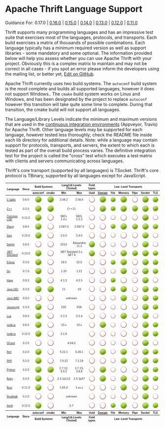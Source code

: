 # Apache Thrift Language Support #

Guidance For: 0.17.0 |
[0.16.0](https://github.com/apache/thrift/blob/v0.16.0/LANGUAGES.md) |
[0.15.0](https://github.com/apache/thrift/blob/v0.15.0/LANGUAGES.md) |
[0.14.0](https://github.com/apache/thrift/blob/v0.14.0/LANGUAGES.md) |
[0.13.0](https://github.com/apache/thrift/blob/v0.13.0/LANGUAGES.md) |
[0.12.0](https://github.com/apache/thrift/blob/v0.12.0/LANGUAGES.md) |
[0.11.0](https://github.com/apache/thrift/blob/0.11.0/LANGUAGES.md)

Thrift supports many programming languages and has an impressive test suite that
exercises most of the languages, protocols, and transports.  Each build exercises
a matrix of thousands of possible combinations.  Each language typically has a
minimum required version as well as support libraries - some mandatory and some
optional.  The information provided below will help you assess whether you can
use Apache Thrift with your project.  Obviously this is a complex matrix to
maintain and may not be correct in all cases - if you spot an error please inform
the developers using the mailing list, or better yet,
[Edit on GitHub](https://github.com/apache/thrift/edit/master/LANGUAGES.md).

Apache Thrift currently uses two build systems.  The `autoconf` build system is
the most complete and builds all supported languages, however it does not support
Windows..  The `cmake` build system works on Linux and Windows, and has been
designated by the project to replace `autoconf` however this transition will
take quite some time to complete.  During that transition, the cmake build will
not support all languages.

The Language/Library Levels indicate the minimum and maximum versions that are
used in the [continuous integration environments](build/docker/README.md)
(Appveyor, Travis) for Apache Thrift.  Other language levels may be supported
for each language, however tested less thoroughly; check the README file inside
each lib directory for additional details.  Note: while a language may contain
support for protocols, transports, and servers, the extent to which each is tested
as part of the overall build process varies.  The definitive integration test for
the project is called the "cross" test which executes a test matrix with clients
and servers communicating across languages.

Thrift's core transport (supported by all languages) is TSocket.
Thrift's core protocol is TBinary, supported by all languages except for JavaScript.

<table style="font-size: 60%; padding: 1px;">
<thead>
<tr>
<th rowspan=2>Language</th>
<th rowspan=2 align=center>Since</th>
<th colspan=2 align=center>Build Systems</th>
<th colspan=2 align=center>Lang/Lib Levels (Tested)</th>
<th colspan=1 align=center>Field types</th>
<th colspan=6 align=center>Low-Level Transports</th>
<th colspan=4 align=center>Transport Wrappers</th>
<th colspan=4 align=center>Protocols</th>
<th colspan=5 align=center>Servers</th>
<th rowspan=2>Open Issues</th>
</tr>
<tr>
<!-- Build Systems ---------><th>autoconf</th><th>cmake</th>
<!-- Lang/Lib Levels -------><th>Min</th><th>Max</th>
<!-- Field types -----------><th>Uuid</th>
<!-- Low-Level Transports --><th><a href="https://en.wikipedia.org/wiki/Unix_domain_socket">Domain</a></th><th>&nbsp;File&nbsp;</th><th>Memory</th><th>&nbsp;Pipe&nbsp;</th><th>Socket</th><th>&nbsp;TLS&nbsp;</th>
<!-- Transport Wrappers ----><th>Framed</th><th>Header</th><th>&nbsp;http&nbsp;</th><th>&nbsp;zlib&nbsp;</th>
<!-- Protocols -------------><th><a href="doc/specs/thrift-binary-protocol.md">Binary</a></th><th><a href="doc/specs/thrift-compact-protocol.md">Compact</a></th><th>&nbsp;JSON&nbsp;</th><th>Multiplex</th>
<!-- Servers ---------------><th>Forking</th><th>Nonblocking</th><th>Simple</th><th>Threaded</th><th>ThreadPool</th>
</tr>
</thead>
<tbody>
<tr align=center>
<td align=left><a href="https://github.com/apache/thrift/blob/master/lib/c_glib/README.md">C (glib)</a></td>
<!-- Since -----------------><td>0.6.0</td>
<!-- Build Systems ---------><td><img src="/doc/images/cgrn.png" alt="Yes"/></td><td><img src="/doc/images/cgrn.png" alt="Yes"/></td>
<!-- Language Levels -------><td>2.48.2</td><td>2.56.4</td>
<!-- Field types -----------><td><img src="/doc/images/cred.png" alt=""/></td>
<!-- Low-Level Transports --><td><img src="/doc/images/cgrn.png" alt="Yes"/></td><td><img src="/doc/images/cgrn.png" alt="Yes"/></td><td><img src="/doc/images/cgrn.png" alt="Yes"/></td><td><img src="/doc/images/cred.png" alt=""/></td><td><img src="/doc/images/cgrn.png" alt="Yes"/></td><td><img src="/doc/images/cgrn.png" alt="Yes"/></td>
<!-- Transport Wrappers ----><td><img src="/doc/images/cgrn.png" alt="Yes"/></td><td><img src="/doc/images/cred.png" alt=""/></td><td><img src="/doc/images/cred.png" alt=""/></td><td><img src="/doc/images/cred.png" alt=""/></td>
<!-- Protocols -------------><td><img src="/doc/images/cgrn.png" alt="Yes"/></td><td><img src="/doc/images/cgrn.png" alt="Yes"/></td><td><img src="/doc/images/cred.png" alt=""/></td><td><img src="/doc/images/cgrn.png" alt="Yes"/></td>
<!-- Servers ---------------><td><img src="/doc/images/cred.png" alt=""/></td><td><img src="/doc/images/cred.png" alt=""/></td><td><img src="/doc/images/cgrn.png" alt="Yes"/></td><td><img src="/doc/images/cred.png" alt=""/></td><td><img src="/doc/images/cred.png" alt=""/></td>
<td align=left><a href="https://issues.apache.org/jira/issues/?jql=project%20%3D%20THRIFT%20AND%20component%20in%20(%22C%20glib%20-%20Compiler%22%2C%20%22C%20glib%20-%20Library%22)%20and%20status%20not%20in%20(fixed%2C%20resolved%2C%20closed)">C (glib)</a></td>
</tr>
<tr align=center>
<td align=left><a href="https://github.com/apache/thrift/blob/master/lib/cpp/README.md">C++</a></td>
<!-- Since -----------------><td>0.2.0</td>
<!-- Build Systems ---------><td><img src="/doc/images/cgrn.png" alt="Yes"/></td><td><img src="/doc/images/cgrn.png" alt="Yes"/></td>
<!-- Language Levels -------><td colspan=2>C++11</td>
<!-- Field types -----------><td><img src="/doc/images/cred.png" alt=""/></td>
<!-- Low-Level Transports --><td><img src="/doc/images/cgrn.png" alt="Yes"/></td><td><img src="/doc/images/cgrn.png" alt="Yes"/></td><td><img src="/doc/images/cgrn.png" alt="Yes"/></td><td><img src="/doc/images/cgrn.png" alt="Yes"/></td><td><img src="/doc/images/cgrn.png" alt="Yes"/></td><td><img src="/doc/images/cgrn.png" alt="Yes"/></td>
<!-- Transport Wrappers ----><td><img src="/doc/images/cgrn.png" alt="Yes"/></td><td><img src="/doc/images/cgrn.png" alt="Yes"/></td><td><img src="/doc/images/cgrn.png" alt="Yes"/></td><td><img src="/doc/images/cgrn.png" alt="Yes"/></td>
<!-- Protocols -------------><td><img src="/doc/images/cgrn.png" alt="Yes"/></td><td><img src="/doc/images/cgrn.png" alt="Yes"/></td><td><img src="/doc/images/cgrn.png" alt="Yes"/></td><td><img src="/doc/images/cgrn.png" alt="Yes"/></td>
<!-- Servers ---------------><td><img src="/doc/images/cred.png" alt=""/></td><td><img src="/doc/images/cgrn.png" alt="Yes"/></td><td><img src="/doc/images/cgrn.png" alt="Yes"/></td><td><img src="/doc/images/cgrn.png" alt="Yes"/></td><td><img src="/doc/images/cgrn.png" alt="Yes"/></td>
<td align=left><a href="https://issues.apache.org/jira/issues/?jql=project%20%3D%20THRIFT%20AND%20component%20in%20(%22C%2B%2B%20-%20Compiler%22%2C%20%22C%2B%2B%20-%20Library%22)%20and%20status%20not%20in%20(fixed%2C%20resolved%2C%20closed)">C++</a></td>
</tr>
<tr align=center>
<td align=left><a href="https://github.com/apache/thrift/blob/master/lib/cl/README.md">Common LISP</a></td>
<!-- Since -----------------><td>0.12.0</td>
<!-- Build Systems ---------><td><img src="/doc/images/cgrn.png" alt="Yes"/></td><td><img src="/doc/images/cred.png" alt=""/></td>
<!-- Language Levels -------><td>SBCL 1.4.x</td><td>SBCL 1.5.3</td>
<!-- Field types -----------><td><img src="/doc/images/cred.png" alt=""/></td>
<!-- Low-Level Transports --><td><img src="/doc/images/cred.png" alt=""/></td><td><img src="/doc/images/cred.png" alt="Yes"/></td><td><img src="/doc/images/cred.png" alt=""/></td><td><img src="/doc/images/cred.png" alt=""/></td><td><img src="/doc/images/cgrn.png" alt="Yes"/></td><td><img src="/doc/images/cred.png" alt=""/></td>
<!-- Transport Wrappers ----><td><img src="/doc/images/cgrn.png" alt="Yes"/></td><td><img src="/doc/images/cred.png" alt=""/></td><td><img src="/doc/images/cred.png" alt=""/></td><td><img src="/doc/images/cred.png" alt=""/></td>
<!-- Protocols -------------><td><img src="/doc/images/cgrn.png" alt="Yes"/></td><td><img src="/doc/images/cred.png" alt="Yes"/></td><td><img src="/doc/images/cred.png" alt=""/></td><td><img src="/doc/images/cgrn.png" alt="Yes"/></td>
<!-- Servers ---------------><td><img src="/doc/images/cred.png" alt=""/></td><td><img src="/doc/images/cred.png" alt="Yes"/></td><td><img src="/doc/images/cgrn.png" alt=""/></td><td><img src="/doc/images/cred.png" alt=""/></td><td><img src="/doc/images/cred.png" alt=""/></td>
<td align=left><a href="https://issues.apache.org/jira/issues/?jql=project%20%3D%20THRIFT%20AND%20component%20in%20(%22Common%20LISP%20-%20Compiler%22%2C%20%22Common%20LISP%20-%20Library%22)%20and%20status%20not%20in%20(fixed%2C%20resolved%2C%20closed)">Common LISP</a></td>
</tr>
<tr align=center>
<td align=left><a href="https://github.com/apache/thrift/blob/master/lib/d/README.md">Dlang</a></td>
<!-- Since -----------------><td>0.9.0</td>
<!-- Build Systems ---------><td><img src="/doc/images/cgrn.png" alt="Yes"/></td><td><img src="/doc/images/cred.png" alt=""/></td>
<!-- Language Levels -------><td>2.087.0</td><td>2.087.0</td>
<!-- Field types -----------><td><img src="/doc/images/cred.png" alt=""/></td>
<!-- Low-Level Transports --><td><img src="/doc/images/cred.png" alt=""/></td><td><img src="/doc/images/cgrn.png" alt="Yes"/></td><td><img src="/doc/images/cgrn.png" alt="Yes"/></td><td><img src="/doc/images/cgrn.png" alt="Yes"/></td><td><img src="/doc/images/cgrn.png" alt="Yes"/></td><td><img src="/doc/images/cgrn.png" alt="Yes"/></td>
<!-- Transport Wrappers ----><td><img src="/doc/images/cgrn.png" alt="Yes"/></td><td><img src="/doc/images/cred.png" alt=""/></td><td><img src="/doc/images/cgrn.png" alt="Yes"/></td><td><img src="/doc/images/cgrn.png" alt="Yes"/></td>
<!-- Protocols -------------><td><img src="/doc/images/cgrn.png" alt="Yes"/></td><td><img src="/doc/images/cgrn.png" alt="Yes"/></td><td><img src="/doc/images/cgrn.png" alt="Yes"/></td><td><img src="/doc/images/cred.png" alt=""/></td>
<!-- Servers ---------------><td><img src="/doc/images/cred.png" alt=""/></td><td><img src="/doc/images/cgrn.png" alt="Yes"/></td><td><img src="/doc/images/cgrn.png" alt="Yes"/></td><td><img src="/doc/images/cgrn.png" alt="Yes"/></td><td><img src="/doc/images/cgrn.png" alt="Yes"/></td>
<td align=left><a href="https://issues.apache.org/jira/issues/?jql=project%20%3D%20THRIFT%20AND%20component%20in%20(%22D%20-%20Compiler%22%2C%20%22D%20-%20Library%22)%20and%20status%20not%20in%20(fixed%2C%20resolved%2C%20closed)">D</a></td>
</tr>
<tr align=center>
<td align=left><a href="https://github.com/apache/thrift/blob/master/lib/dart/README.md">Dart</a></td>
<!-- Since -----------------><td>0.10.0</td>
<!-- Build Systems ---------><td><img src="/doc/images/cgrn.png" alt="Yes"/></td><td><img src="/doc/images/cred.png" alt=""/></td>
<!-- Language Levels -------><td>2.0.0</td><td>2.4.0</td>
<!-- Field types -----------><td><img src="/doc/images/cred.png" alt=""/></td>
<!-- Low-Level Transports --><td><img src="/doc/images/cred.png" alt=""/></td><td><img src="/doc/images/cred.png" alt=""/></td><td><img src="/doc/images/cred.png" alt=""/></td><td><img src="/doc/images/cred.png" alt=""/></td><td><img src="/doc/images/cgrn.png" alt="Yes"/></td><td><img src="/doc/images/cred.png" alt=""/></td>
<!-- Transport Wrappers ----><td><img src="/doc/images/cgrn.png" alt="Yes"/></td><td><img src="/doc/images/cred.png" alt=""/></td><td><img src="/doc/images/cgrn.png" alt="Yes"/></td><td><img src="/doc/images/cred.png" alt=""/></td>
<!-- Protocols -------------><td><img src="/doc/images/cgrn.png" alt="Yes"/></td><td><img src="/doc/images/cgrn.png" alt="Yes"/></td><td><img src="/doc/images/cgrn.png" alt="Yes"/></td><td><img src="/doc/images/cgrn.png" alt="Yes"/></td>
<!-- Servers ---------------><td><img src="/doc/images/cred.png" alt=""/></td><td><img src="/doc/images/cred.png" alt=""/></td><td><img src="/doc/images/cred.png" alt=""/></td><td><img src="/doc/images/cred.png" alt=""/></td><td><img src="/doc/images/cred.png" alt=""/></td>
<td align=left><a href="https://issues.apache.org/jira/issues/?jql=project%20%3D%20THRIFT%20AND%20component%20in%20(%22Dart%20-%20Compiler%22%2C%20%22Dart%20-%20Library%22)%20and%20status%20not%20in%20(fixed%2C%20resolved%2C%20closed)">Dart</a></td>
</tr>
<tr align=center>
<td align=left><a href="https://github.com/apache/thrift/blob/master/lib/delphi/README.md">Delphi</a></td>
<!-- Since -----------------><td>0.8.0</td>
<!-- Build Systems ---------><td><img src="/doc/images/cred.png" alt=""/></td><td><img src="/doc/images/cred.png" alt=""/></td>
<!-- Language Levels -------><td>2010</td><td>Alexandria 11.2</td>
<!-- Field types -----------><td><img src="/doc/images/cgrn.png" alt="Yes"/></td>
<!-- Low-Level Transports --><td><img src="/doc/images/cred.png" alt=""/></td><td><img src="/doc/images/cred.png" alt=""/></td><td><img src="/doc/images/cred.png" alt=""/></td><td><img src="/doc/images/cred.png" alt=""/></td><td><img src="/doc/images/cgrn.png" alt="Yes"/></td><td><img src="/doc/images/cred.png" alt=""/></td>
<!-- Transport Wrappers ----><td><img src="/doc/images/cgrn.png" alt="Yes"/></td><td><img src="/doc/images/cred.png" alt=""/></td><td><img src="/doc/images/cgrn.png" alt="Yes"/></td><td><img src="/doc/images/cred.png" alt=""/></td>
<!-- Protocols -------------><td><img src="/doc/images/cgrn.png" alt="Yes"/></td><td><img src="/doc/images/cgrn.png" alt="Yes"/></td><td><img src="/doc/images/cgrn.png" alt="Yes"/></td><td><img src="/doc/images/cgrn.png" alt="Yes"/></td>
<!-- Servers ---------------><td><img src="/doc/images/cred.png" alt=""/></td><td><img src="/doc/images/cred.png" alt=""/></td><td><img src="/doc/images/cgrn.png" alt="Yes"/></td><td><img src="/doc/images/cred.png" alt=""/></td><td><img src="/doc/images/cred.png" alt=""/></td>
<td align=left><a href="https://issues.apache.org/jira/issues/?jql=project%20%3D%20THRIFT%20AND%20component%20in%20(%22Delphi%20-%20Compiler%22%2C%20%22Delphi%20-%20Library%22)%20and%20status%20not%20in%20(fixed%2C%20resolved%2C%20closed)">Delphi</a></td>
</tr>
<tr align=center>
<td align=left><a href="https://github.com/apache/thrift/blob/master/lib/netstd/README.md">.NET Standard</a></td>
<!-- Since -----------------><td>0.13.0</td>
<!-- Build Systems ---------><td><img src="/doc/images/cgrn.png" alt="Yes"/></td><td><img src="/doc/images/cred.png" alt=""/></td>
<!-- Language Levels -------><td colspan=2>.NET Standard 2.x, .NET 6</td>
<!-- Field types -----------><td><img src="/doc/images/cgrn.png" alt="Yes"/></td>
<!-- Low-Level Transports --><td><img src="/doc/images/cred.png" alt=""/></td><td><img src="/doc/images/cred.png" alt=""/></td><td><img src="/doc/images/cgrn.png" alt="Yes"/></td><td><img src="/doc/images/cgrn.png" alt="Yes"/></td><td><img src="/doc/images/cgrn.png" alt="Yes"/></td><td><img src="/doc/images/cgrn.png" alt="Yes"/></td>
<!-- Transport Wrappers ----><td><img src="/doc/images/cgrn.png" alt="Yes"/></td><td><img src="/doc/images/cred.png" alt=""/></td><td><img src="/doc/images/cgrn.png" alt="Yes"/></td><td><img src="/doc/images/cred.png" alt=""/></td>
<!-- Protocols -------------><td><img src="/doc/images/cgrn.png" alt="Yes"/></td><td><img src="/doc/images/cgrn.png" alt="Yes"/></td><td><img src="/doc/images/cgrn.png" alt="Yes"/></td><td><img src="/doc/images/cgrn.png" alt="Yes"/></td>
<!-- Servers ---------------><td><img src="/doc/images/cred.png" alt=""/></td><td><img src="/doc/images/cgrn.png" alt="Yes"/></td><td><img src="/doc/images/cred.png" alt=""/></td><td><img src="/doc/images/cred.png" alt=""/></td><td><img src="/doc/images/cred.png" alt=""/></td>
<td align=left><a href="https://issues.apache.org/jira/issues/?jql=project%20%3D%20THRIFT%20AND%20component%20in%20(%22netstd%20-%20Compiler%22%2C%20%22netstd%20-%20Library%22)%20and%20status%20not%20in%20(fixed%2C%20resolved%2C%20closed)">.NET Standard</a></td>
</tr>
<tr align=center>
<td align=left><a href="https://github.com/apache/thrift/blob/master/lib/erl/README.md">Erlang</a></td>
<!-- Since -----------------><td>0.3.0</td>
<!-- Build Systems ---------><td><img src="/doc/images/cgrn.png" alt="Yes"/></td><td><img src="/doc/images/cred.png" alt=""/></td>
<!-- Language Levels -------><td>18.3</td><td>22.0</td>
<!-- Field types -----------><td><img src="/doc/images/cred.png" alt=""/></td>
<!-- Low-Level Transports --><td><img src="/doc/images/cred.png" alt=""/></td><td><img src="/doc/images/cgrn.png" alt="Yes"/></td><td><img src="/doc/images/cgrn.png" alt="Yes"/></td><td><img src="/doc/images/cred.png" alt=""/></td><td><img src="/doc/images/cgrn.png" alt="Yes"/></td><td><img src="/doc/images/cgrn.png" alt="Yes"/></td>
<!-- Transport Wrappers ----><td><img src="/doc/images/cgrn.png" alt="Yes"/></td><td><img src="/doc/images/cred.png" alt=""/></td><td><img src="/doc/images/cgrn.png" alt="Yes"/></td><td><img src="/doc/images/cred.png" alt=""/></td>
<!-- Protocols -------------><td><img src="/doc/images/cgrn.png" alt="Yes"/></td><td><img src="/doc/images/cgrn.png" alt="Yes"/></td><td><img src="/doc/images/cgrn.png" alt="Yes"/></td><td><img src="/doc/images/cgrn.png" alt="Yes"/></td>
<!-- Servers ---------------><td><img src="/doc/images/cred.png" alt=""/></td><td><img src="/doc/images/cred.png" alt=""/></td><td><img src="/doc/images/cgrn.png" alt="Yes"/></td><td><img src="/doc/images/cred.png" alt=""/></td><td><img src="/doc/images/cred.png" alt=""/></td>
<td align=left><a href="https://issues.apache.org/jira/issues/?jql=project%20%3D%20THRIFT%20AND%20component%20in%20(%22Erlang%20-%20Compiler%22%2C%20%22Erlang%20-%20Library%22)%20and%20status%20not%20in%20(fixed%2C%20resolved%2C%20closed)">Erlang</a></td>
</tr>
<tr align=center>
<td align=left><a href="https://github.com/apache/thrift/blob/master/lib/go/README.md">Go</a></td>
<!-- Since -----------------><td>0.7.0</td>
<!-- Build Systems ---------><td><img src="/doc/images/cgrn.png" alt="Yes"/></td><td><img src="/doc/images/cred.png" alt=""/></td>
<!-- Language Levels -------><td>1.20</td><td>1.21</td>
<!-- Field types -----------><td><img src="/doc/images/cred.png" alt=""/></td>
<!-- Low-Level Transports --><td><img src="/doc/images/cred.png" alt=""/></td><td><img src="/doc/images/cred.png" alt=""/></td><td><img src="/doc/images/cgrn.png" alt="Yes"/></td><td><img src="/doc/images/cred.png" alt=""/></td><td><img src="/doc/images/cgrn.png" alt="Yes"/></td><td><img src="/doc/images/cgrn.png" alt="Yes"/></td>
<!-- Transport Wrappers ----><td><img src="/doc/images/cgrn.png" alt="Yes"/></td><td><img src="/doc/images/cgrn.png" alt="Yes"/></td><td><img src="/doc/images/cgrn.png" alt="Yes"/></td><td><img src="/doc/images/cgrn.png" alt="Yes"/></td>
<!-- Protocols -------------><td><img src="/doc/images/cgrn.png" alt="Yes"/></td><td><img src="/doc/images/cgrn.png" alt="Yes"/></td><td><img src="/doc/images/cgrn.png" alt="Yes"/></td><td><img src="/doc/images/cgrn.png" alt="Yes"/></td>
<!-- Servers ---------------><td><img src="/doc/images/cred.png" alt=""/></td><td><img src="/doc/images/cred.png" alt=""/></td><td><img src="/doc/images/cgrn.png" alt="Yes"/></td><td><img src="/doc/images/cred.png" alt=""/></td><td><img src="/doc/images/cred.png" alt=""/></td>
<td align=left><a href="https://issues.apache.org/jira/issues/?jql=project%20%3D%20THRIFT%20AND%20component%20in%20(%22Go%20-%20Compiler%22%2C%20%22Go%20-%20Library%22)%20and%20status%20not%20in%20(fixed%2C%20resolved%2C%20closed)">Go</a></td>
</tr>
<tr align=center>
<td align=left><a href="https://github.com/apache/thrift/blob/master/lib/haxe/README.md">Haxe</a></td>
<!-- Since -----------------><td>0.9.3</td>
<!-- Build Systems ---------><td><img src="/doc/images/cgrn.png" alt="Yes"/></td><td><img src="/doc/images/cred.png" alt=""/></td>
<!-- Language Levels -------><td>4.1.5</td><td>4.2.5</td>
<!-- Field types -----------><td><img src="/doc/images/cred.png" alt=""/></td>
<!-- Low-Level Transports --><td><img src="/doc/images/cred.png" alt=""/></td><td><img src="/doc/images/cgrn.png" alt="Yes"/></td><td><img src="/doc/images/cred.png" alt=""/></td><td><img src="/doc/images/cred.png" alt=""/></td><td><img src="/doc/images/cgrn.png" alt="Yes"/></td><td><img src="/doc/images/cred.png" alt=""/></td>
<!-- Transport Wrappers ----><td><img src="/doc/images/cgrn.png" alt="Yes"/></td><td><img src="/doc/images/cred.png" alt=""/></td><td><img src="/doc/images/cgrn.png" alt="Yes"/></td><td><img src="/doc/images/cred.png" alt=""/></td>
<!-- Protocols -------------><td><img src="/doc/images/cgrn.png" alt="Yes"/></td><td><img src="/doc/images/cgrn.png" alt="Yes"/></td><td><img src="/doc/images/cgrn.png" alt="Yes"/></td><td><img src="/doc/images/cgrn.png" alt="Yes"/></td>
<!-- Servers ---------------><td><img src="/doc/images/cred.png" alt=""/></td><td><img src="/doc/images/cred.png" alt=""/></td><td><img src="/doc/images/cgrn.png" alt="Yes"/></td><td><img src="/doc/images/cred.png" alt=""/></td><td><img src="/doc/images/cred.png" alt=""/></td>
<td align=left><a href="https://issues.apache.org/jira/issues/?jql=project%20%3D%20THRIFT%20AND%20component%20in%20(%22Haxe%20-%20Compiler%22%2C%20%22Haxe%20-%20Library%22)%20and%20status%20not%20in%20(fixed%2C%20resolved%2C%20closed)">Haxe</a></td>
</tr>
<tr align=center>
<td align=left><a href="https://github.com/apache/thrift/blob/master/lib/java/README.md">Java (SE)</a></td>
<!-- Since -----------------><td>0.2.0</td>
<!-- Build Systems ---------><td><img src="/doc/images/cgrn.png" alt="Yes"/></td><td><img src="/doc/images/cgrn.png" alt="Yes"/></td>
<!-- Language Levels -------><td>11</td><td>19</td>
<!-- Field types -----------><td><img src="/doc/images/cred.png" alt=""/></td>
<!-- Low-Level Transports --><td><img src="/doc/images/cred.png" alt=""/></td><td><img src="/doc/images/cgrn.png" alt="Yes"/></td><td><img src="/doc/images/cgrn.png" alt="Yes"/></td><td><img src="/doc/images/cred.png" alt=""/></td><td><img src="/doc/images/cgrn.png" alt="Yes"/></td><td><img src="/doc/images/cgrn.png" alt="Yes"/></td>
<!-- Transport Wrappers ----><td><img src="/doc/images/cgrn.png" alt="Yes"/></td><td><img src="/doc/images/cred.png" alt=""/></td><td><img src="/doc/images/cgrn.png" alt="Yes"/></td><td><img src="/doc/images/cgrn.png" alt="Yes"/></td>
<!-- Protocols -------------><td><img src="/doc/images/cgrn.png" alt="Yes"/></td><td><img src="/doc/images/cgrn.png" alt="Yes"/></td><td><img src="/doc/images/cgrn.png" alt="Yes"/></td><td><img src="/doc/images/cgrn.png" alt="Yes"/></td>
<!-- Servers ---------------><td><img src="/doc/images/cred.png" alt=""/></td><td><img src="/doc/images/cgrn.png" alt="Yes"/></td><td><img src="/doc/images/cgrn.png" alt="Yes"/></td><td><img src="/doc/images/cgrn.png" alt="Yes"/></td><td><img src="/doc/images/cgrn.png" alt="Yes"/></td>
<td align=left><a href="https://issues.apache.org/jira/issues/?jql=project%20%3D%20THRIFT%20AND%20component%20in%20(%22Java%20-%20Compiler%22%2C%20%22Java%20-%20Library%22)%20and%20status%20not%20in%20(fixed%2C%20resolved%2C%20closed)">Java SE</a></td>
</tr>
<tr align=center>
<td align=left><a href="https://github.com/apache/thrift/blob/master/lib/javame/README.md">Java (ME)</a></td>
<!-- Since -----------------><td>0.5.0</td>
<!-- Build Systems ---------><td><img src="/doc/images/cred.png" alt=""/></td><td><img src="/doc/images/cred.png" alt=""/></td>
<!-- Language Levels -------><td colspan=2>unknown</td>
<!-- Field types -----------><td><img src="/doc/images/cred.png" alt=""/></td>
<!-- Low-Level Transports --><td><img src="/doc/images/cred.png" alt=""/></td><td><img src="/doc/images/cred.png" alt=""/></td><td><img src="/doc/images/cgrn.png" alt="Yes"/></td><td><img src="/doc/images/cred.png" alt=""/></td><td><img src="/doc/images/cgrn.png" alt="Yes"/></td><td><img src="/doc/images/cgrn.png" alt="Yes"/></td>
<!-- Transport Wrappers ----><td><img src="/doc/images/cred.png" alt=""/></td><td><img src="/doc/images/cred.png" alt=""/></td><td><img src="/doc/images/cgrn.png" alt="Yes"/></td><td><img src="/doc/images/cred.png" alt=""/></td>
<!-- Protocols -------------><td><img src="/doc/images/cgrn.png" alt="Yes"/></td><td><img src="/doc/images/cred.png" alt=""/></td><td><img src="/doc/images/cgrn.png" alt="Yes"/></td><td><img src="/doc/images/cred.png" alt=""/></td>
<!-- Servers ---------------><td><img src="/doc/images/cred.png" alt=""/></td><td><img src="/doc/images/cred.png" alt=""/></td><td><img src="/doc/images/cred.png" alt=""/></td><td><img src="/doc/images/cred.png" alt=""/></td><td><img src="/doc/images/cred.png" alt=""/></td>
<td align=left><a href="https://issues.apache.org/jira/issues/?jql=project%20%3D%20THRIFT%20AND%20component%20in%20(%22JavaME%20-%20Compiler%22%2C%20%22JavaME%20-%20Library%22)%20and%20status%20not%20in%20(fixed%2C%20resolved%2C%20closed)">Java ME</a></td>
</tr>
<tr align=center>
<td align=left><a href="https://github.com/apache/thrift/blob/master/lib/js/README.md">Javascript</a></td>
<!-- Since -----------------><td>0.3.0</td>
<!-- Build Systems ---------><td><img src="/doc/images/cgrn.png" alt="Yes"/></td><td><img src="/doc/images/cred.png" alt=""/></td>
<!-- Language Levels -------><td>ES5</td><td>ES6</td>
<!-- Field types -----------><td><img src="/doc/images/cred.png" alt=""/></td>
<!-- Low-Level Transports --><td><img src="/doc/images/cred.png" alt=""/></td><td><img src="/doc/images/cred.png" alt=""/></td><td><img src="/doc/images/cred.png" alt=""/></td><td><img src="/doc/images/cred.png" alt=""/></td><td><img src="/doc/images/cgrn.png" alt="Yes"/></td><td><img src="/doc/images/cgrn.png" alt="Yes"/></td>
<!-- Transport Wrappers ----><td><img src="/doc/images/cred.png" alt=""/></td><td><img src="/doc/images/cred.png" alt=""/></td><td><img src="/doc/images/cgrn.png" alt="Yes"/></td><td><img src="/doc/images/cred.png" alt=""/></td>
<!-- Protocols -------------><td><img src="/doc/images/cred.png" alt=""/></td><td><img src="/doc/images/cred.png" alt=""/></td><td><img src="/doc/images/cgrn.png" alt="Yes"/></td><td><img src="/doc/images/cgrn.png" alt="Yes"/></td>
<!-- Servers ---------------><td><img src="/doc/images/cred.png" alt=""/></td><td><img src="/doc/images/cred.png" alt=""/></td><td><img src="/doc/images/cred.png" alt=""/></td><td><img src="/doc/images/cred.png" alt=""/></td><td><img src="/doc/images/cred.png" alt=""/></td>
<td align=left><a href="https://issues.apache.org/jira/issues/?jql=project%20%3D%20THRIFT%20AND%20component%20in%20(%22Javascript%20-%20Compiler%22%2C%20%22Javascript%20-%20Library%22)%20and%20status%20not%20in%20(fixed%2C%20resolved%2C%20closed)">Javascript</a></td>
</tr>
<tr align=center>
<td align=left><a href="https://github.com/apache/thrift/blob/master/lib/lua/README.md">Lua</a></td>
<!-- Since -----------------><td>0.9.2</td>
<!-- Build Systems ---------><td><img src="/doc/images/cgrn.png" alt="Yes"/></td><td><img src="/doc/images/cred.png" alt=""/></td>
<!-- Language Levels -------><td>5.1.5</td><td>5.2.4</td>
<!-- Field types -----------><td><img src="/doc/images/cred.png" alt=""/></td>
<!-- Low-Level Transports --><td><img src="/doc/images/cred.png" alt=""/></td><td><img src="/doc/images/cred.png" alt=""/></td><td><img src="/doc/images/cgrn.png" alt="Yes"/></td><td><img src="/doc/images/cred.png" alt=""/></td><td><img src="/doc/images/cgrn.png" alt="Yes"/></td><td><img src="/doc/images/cred.png" alt=""/></td>
<!-- Transport Wrappers ----><td><img src="/doc/images/cgrn.png" alt="Yes"/></td><td><img src="/doc/images/cred.png" alt=""/></td><td><img src="/doc/images/cgrn.png" alt="Yes"/></td><td><img src="/doc/images/cred.png" alt=""/></td>
<!-- Protocols -------------><td><img src="/doc/images/cgrn.png" alt="Yes"/></td><td><img src="/doc/images/cgrn.png" alt="Yes"/></td><td><img src="/doc/images/cgrn.png" alt="Yes"/></td><td><img src="/doc/images/cred.png" alt=""/></td>
<!-- Servers ---------------><td><img src="/doc/images/cred.png" alt=""/></td><td><img src="/doc/images/cred.png" alt=""/></td><td><img src="/doc/images/cgrn.png" alt="Yes"/></td><td><img src="/doc/images/cred.png" alt=""/></td><td><img src="/doc/images/cred.png" alt=""/></td>
<td align=left><a href="https://issues.apache.org/jira/issues/?jql=project%20%3D%20THRIFT%20AND%20component%20in%20(%22Lua%20-%20Compiler%22%2C%20%22Lua%20-%20Library%22)%20and%20status%20not%20in%20(fixed%2C%20resolved%2C%20closed)">Lua</a></td>
</tr>
<tr align=center>
<td align=left><a href="https://github.com/apache/thrift/blob/master/lib/nodejs/README.md">node.js</a></td>
<!-- Since -----------------><td>0.6.0</td>
<!-- Build Systems ---------><td><img src="/doc/images/cgrn.png" alt="Yes"/></td><td><img src="/doc/images/cred.png" alt=""/></td>
<!-- Language Levels -------><td>10.x</td><td>10.x</td>
<!-- Field types -----------><td><img src="/doc/images/cred.png" alt=""/></td>
<!-- Low-Level Transports --><td><img src="/doc/images/cgrn.png" alt="Yes"/></td><td><img src="/doc/images/cred.png" alt=""/></td><td><img src="/doc/images/cred.png" alt=""/></td><td><img src="/doc/images/cred.png" alt=""/></td><td><img src="/doc/images/cgrn.png" alt="Yes"/></td><td><img src="/doc/images/cgrn.png" alt="Yes"/></td>
<!-- Transport Wrappers ----><td><img src="/doc/images/cgrn.png" alt="Yes"/></td><td><img src="/doc/images/cgrn.png" alt="Yes"/></td><td><img src="/doc/images/cgrn.png" alt="Yes"/></td><td><img src="/doc/images/cred.png" alt=""/></td>
<!-- Protocols -------------><td><img src="/doc/images/cgrn.png" alt="Yes"/></td><td><img src="/doc/images/cgrn.png" alt="Yes"/></td><td><img src="/doc/images/cgrn.png" alt="Yes"/></td><td><img src="/doc/images/cgrn.png" alt="Yes"/></td>
<!-- Servers ---------------><td><img src="/doc/images/cred.png" alt=""/></td><td><img src="/doc/images/cred.png" alt=""/></td><td><img src="/doc/images/cgrn.png" alt="Yes"/></td><td><img src="/doc/images/cred.png" alt=""/></td><td><img src="/doc/images/cred.png" alt=""/></td>
<td align=left><a href="https://issues.apache.org/jira/issues/?jql=project%20%3D%20THRIFT%20AND%20component%20in%20(%22Node.js%20-%20Compiler%22%2C%20%22Node.js%20-%20Library%22)%20and%20status%20not%20in%20(fixed%2C%20resolved%2C%20closed)">node.js</a></td>
</tr>
<tr align=center>
<td align=left><a href="https://github.com/apache/thrift/blob/master/lib/nodets/README.md">node.ts</a></td>
<!-- Since -----------------><td>0.12.0</td>
<!-- Build Systems ---------><td><img src="/doc/images/cgrn.png" alt="Yes"/></td><td><img src="/doc/images/cred.png" alt=""/></td>
<!-- Language Levels -------><td>3.1.6</td><td></td>
<!-- Field types -----------><td><img src="/doc/images/cred.png" alt=""/></td>
<!-- Low-Level Transports --><td><img src="/doc/images/cred.png" alt=""/></td><td><img src="/doc/images/cred.png" alt=""/></td><td><img src="/doc/images/cred.png" alt=""/></td><td><img src="/doc/images/cred.png" alt=""/></td><td><img src="/doc/images/cgrn.png" alt="Yes"/></td><td><img src="/doc/images/cgrn.png" alt="Yes"/></td>
<!-- Transport Wrappers ----><td><img src="/doc/images/cred.png" alt=""/></td><td><img src="/doc/images/cred.png" alt=""/></td><td><img src="/doc/images/cred.png" alt=""/></td><td><img src="/doc/images/cred.png" alt=""/></td>
<!-- Protocols -------------><td><img src="/doc/images/cgrn.png" alt="Yes"/></td><td><img src="/doc/images/cred.png" alt=""/></td><td><img src="/doc/images/cred.png" alt=""/></td><td><img src="/doc/images/cred.png" alt=""/></td>
<!-- Servers ---------------><td><img src="/doc/images/cred.png" alt=""/></td><td><img src="/doc/images/cred.png" alt=""/></td><td><img src="/doc/images/cgrn.png" alt="Yes"/></td><td><img src="/doc/images/cred.png" alt=""/></td><td><img src="/doc/images/cred.png" alt=""/></td>
<td align=left><a href="https://issues.apache.org/jira/issues/?jql=project%20%3D%20THRIFT%20AND%20component%20in%20(%22TypeScript%20-%20Library%22)%20and%20status%20not%20in%20(fixed%2C%20resolved%2C%20closed)">node.ts</a></td>
</tr>
<tr align=center>
<td align=left><a href="https://github.com/apache/thrift/blob/master/lib/ocaml/README.md">OCaml</a></td>
<!-- Since -----------------><td>0.2.0</td>
<!-- Build Systems ---------><td><img src="/doc/images/cred.png" alt=""/></td><td><img src="/doc/images/cred.png" alt=""/></td>
<!-- Language Levels -------><td colspan=2>4.04.0</td>
<!-- Field types -----------><td><img src="/doc/images/cred.png" alt=""/></td>
<!-- Low-Level Transports --><td><img src="/doc/images/cred.png" alt=""/></td><td><img src="/doc/images/cred.png" alt=""/></td><td><img src="/doc/images/cred.png" alt=""/></td><td><img src="/doc/images/cred.png" alt=""/></td><td><img src="/doc/images/cgrn.png" alt="Yes"/></td><td><img src="/doc/images/cred.png" alt=""/></td>
<!-- Transport Wrappers ----><td><img src="/doc/images/cgrn.png" alt="Yes"/></td><td><img src="/doc/images/cred.png" alt=""/></td><td><img src="/doc/images/cred.png" alt=""/></td><td><img src="/doc/images/cred.png" alt=""/></td>
<!-- Protocols -------------><td><img src="/doc/images/cgrn.png" alt="Yes"/></td><td><img src="/doc/images/cred.png" alt=""/></td><td><img src="/doc/images/cred.png" alt=""/></td><td><img src="/doc/images/cred.png" alt=""/></td>
<!-- Servers ---------------><td><img src="/doc/images/cred.png" alt=""/></td><td><img src="/doc/images/cred.png" alt=""/></td><td><img src="/doc/images/cgrn.png" alt="Yes"/></td><td><img src="/doc/images/cgrn.png" alt="Yes"/></td><td><img src="/doc/images/cred.png" alt=""/></td>
<td align=left><a href="https://issues.apache.org/jira/issues/?jql=project%20%3D%20THRIFT%20AND%20component%20in%20(%22OCaml%20-%20Compiler%22%2C%20%22OCaml%20-%20Library%22)%20and%20status%20not%20in%20(fixed%2C%20resolved%2C%20closed)">OCaml</a></td>
</tr>
<tr align=center>
<td align=left><a href="https://github.com/apache/thrift/blob/master/lib/perl/README.md">Perl</a></td>
<!-- Since -----------------><td>0.2.0</td>
<!-- Build Systems ---------><td><img src="/doc/images/cgrn.png" alt="Yes"/></td><td><img src="/doc/images/cred.png" alt=""/></td>
<!-- Language Levels -------><td>5.22.1</td><td>5.26.1</td>
<!-- Field types -----------><td><img src="/doc/images/cred.png" alt=""/></td>
<!-- Low-Level Transports --><td><img src="/doc/images/cgrn.png" alt="Yes"/></td><td><img src="/doc/images/cred.png" alt=""/></td><td><img src="/doc/images/cgrn.png" alt="Yes"/></td><td><img src="/doc/images/cred.png" alt=""/></td><td><img src="/doc/images/cgrn.png" alt="Yes"/></td><td><img src="/doc/images/cgrn.png" alt="Yes"/></td>
<!-- Transport Wrappers ----><td><img src="/doc/images/cgrn.png" alt="Yes"/></td><td><img src="/doc/images/cred.png" alt=""/></td><td><img src="/doc/images/cgrn.png" alt="Yes"/></td><td><img src="/doc/images/cred.png" alt=""/></td>
<!-- Protocols -------------><td><img src="/doc/images/cgrn.png" alt="Yes"/></td><td><img src="/doc/images/cred.png" alt=""/></td><td><img src="/doc/images/cgrn.png" alt="Yes"/></td><td><img src="/doc/images/cgrn.png" alt="Yes"/></td>
<!-- Servers ---------------><td><img src="/doc/images/cgrn.png" alt="Yes"/></td><td><img src="/doc/images/cred.png" alt=""/></td><td><img src="/doc/images/cgrn.png" alt="Yes"/></td><td><img src="/doc/images/cred.png" alt=""/></td><td><img src="/doc/images/cred.png" alt=""/></td>
<td align=left><a href="https://issues.apache.org/jira/issues/?jql=project%20%3D%20THRIFT%20AND%20component%20in%20(%22Perl%20-%20Compiler%22%2C%20%22Perl%20-%20Library%22)%20and%20status%20not%20in%20(fixed%2C%20resolved%2C%20closed)">Perl</a></td>
</tr>
<tr align=center>
<td align=left><a href="https://github.com/apache/thrift/blob/master/lib/php/README.md">PHP</a></td>
<!-- Since -----------------><td>0.2.0</td>
<!-- Build Systems ---------><td><img src="/doc/images/cgrn.png" alt="Yes"/></td><td><img src="/doc/images/cred.png" alt=""/></td>
<!-- Language Levels -------><td>7.0.22</td><td>7.2.19</td>
<!-- Field types -----------><td><img src="/doc/images/cred.png" alt=""/></td>
<!-- Low-Level Transports --><td><img src="/doc/images/cred.png" alt=""/></td><td><img src="/doc/images/cred.png" alt=""/></td><td><img src="/doc/images/cgrn.png" alt="Yes"/></td><td><img src="/doc/images/cred.png" alt=""/></td><td><img src="/doc/images/cgrn.png" alt="Yes"/></td><td><img src="/doc/images/cgrn.png" alt="Yes"/></td>
<!-- Transport Wrappers ----><td><img src="/doc/images/cgrn.png" alt="Yes"/></td><td><img src="/doc/images/cred.png" alt=""/></td><td><img src="/doc/images/cgrn.png" alt="Yes"/></td><td><img src="/doc/images/cred.png" alt=""/></td>
<!-- Protocols -------------><td><img src="/doc/images/cgrn.png" alt="Yes"/></td><td><img src="/doc/images/cgrn.png" alt="Yes"/></td><td><img src="/doc/images/cgrn.png" alt="Yes"/></td><td><img src="/doc/images/cgrn.png" alt="Yes"/></td>
<!-- Servers ---------------><td><img src="/doc/images/cgrn.png" alt="Yes"/></td><td><img src="/doc/images/cred.png" alt=""/></td><td><img src="/doc/images/cgrn.png" alt="Yes"/></td><td><img src="/doc/images/cred.png" alt=""/></td><td><img src="/doc/images/cred.png" alt=""/></td>
<td align=left><a href="https://issues.apache.org/jira/issues/?jql=project%20%3D%20THRIFT%20AND%20component%20in%20(%22PHP%20-%20Compiler%22%2C%20%22PHP%20-%20Library%22)%20and%20status%20not%20in%20(fixed%2C%20resolved%2C%20closed)">PHP</a></td>
</tr>
<tr align=center>
<td align=left><a href="https://github.com/apache/thrift/blob/master/lib/py/README.md">Python</a></td>
<!-- Since -----------------><td>0.2.0</td>
<!-- Build Systems ---------><td><img src="/doc/images/cgrn.png" alt="Yes"/></td><td><img src="/doc/images/cgrn.png" alt="Yes"/></td>
<!-- Language Levels -------><td>2.7.12, 3.5.2</td><td>2.7.15, 3.6.8</td>
<!-- Field types -----------><td><img src="/doc/images/cred.png" alt=""/></td>
<!-- Low-Level Transports --><td><img src="/doc/images/cgrn.png" alt="Yes"/></td><td><img src="/doc/images/cred.png" alt=""/></td><td><img src="/doc/images/cred.png" alt=""/></td><td><img src="/doc/images/cred.png" alt=""/></td><td><img src="/doc/images/cgrn.png" alt="Yes"/></td><td><img src="/doc/images/cgrn.png" alt="Yes"/></td>
<!-- Transport Wrappers ----><td><img src="/doc/images/cred.png" alt=""/></td><td><img src="/doc/images/cgrn.png" alt="Yes"/></td><td><img src="/doc/images/cgrn.png" alt="Yes"/></td><td><img src="/doc/images/cgrn.png" alt="Yes"/></td>
<!-- Protocols -------------><td><img src="/doc/images/cgrn.png" alt="Yes"/></td><td><img src="/doc/images/cgrn.png" alt="Yes"/></td><td><img src="/doc/images/cgrn.png" alt="Yes"/></td><td><img src="/doc/images/cgrn.png" alt="Yes"/></td>
<!-- Servers ---------------><td><img src="/doc/images/cgrn.png" alt="Yes"/></td><td><img src="/doc/images/cgrn.png" alt="Yes"/></td><td><img src="/doc/images/cgrn.png" alt="Yes"/></td><td><img src="/doc/images/cred.png" alt=""/></td><td><img src="/doc/images/cred.png" alt=""/></td>
<td align=left><a href="https://issues.apache.org/jira/issues/?jql=project%20%3D%20THRIFT%20AND%20component%20in%20(%22Python%20-%20Compiler%22%2C%20%22Python%20-%20Library%22)%20and%20status%20not%20in%20(fixed%2C%20resolved%2C%20closed)">Python</a></td>
</tr>
<tr align=center>
<td align=left><a href="https://github.com/apache/thrift/blob/master/lib/rb/README.md">Ruby</a></td>
<!-- Since -----------------><td>0.2.0</td>
<!-- Build Systems ---------><td><img src="/doc/images/cgrn.png" alt="Yes"/></td><td><img src="/doc/images/cred.png" alt=""/></td>
<!-- Language Levels -------><td>2.3.1p112</td><td>2.5.1p57</td>
<!-- Field types -----------><td><img src="/doc/images/cred.png" alt=""/></td>
<!-- Low-Level Transports --><td><img src="/doc/images/cgrn.png" alt="Yes"/></td><td><img src="/doc/images/cred.png" alt=""/></td><td><img src="/doc/images/cgrn.png" alt="Yes"/></td><td><img src="/doc/images/cred.png" alt=""/></td><td><img src="/doc/images/cgrn.png" alt="Yes"/></td><td><img src="/doc/images/cgrn.png" alt="Yes"/></td>
<!-- Transport Wrappers ----><td><img src="/doc/images/cgrn.png" alt="Yes"/></td><td><img src="/doc/images/cred.png" alt=""/></td><td><img src="/doc/images/cgrn.png" alt="Yes"/></td><td><img src="/doc/images/cred.png" alt=""/></td>
<!-- Protocols -------------><td><img src="/doc/images/cgrn.png" alt="Yes"/></td><td><img src="/doc/images/cgrn.png" alt="Yes"/></td><td><img src="/doc/images/cgrn.png" alt="Yes"/></td><td><img src="/doc/images/cgrn.png" alt="Yes"/></td>
<!-- Servers ---------------><td><img src="/doc/images/cred.png" alt=""/></td><td><img src="/doc/images/cgrn.png" alt="Yes"/></td><td><img src="/doc/images/cgrn.png" alt="Yes"/></td><td><img src="/doc/images/cgrn.png" alt="Yes"/></td><td><img src="/doc/images/cgrn.png" alt="Yes"/></td>
<td align=left><a href="https://issues.apache.org/jira/issues/?jql=project%20%3D%20THRIFT%20AND%20component%20in%20(%22Ruby%20-%20Compiler%22%2C%20%22Ruby%20-%20Library%22)%20and%20status%20not%20in%20(fixed%2C%20resolved%2C%20closed)">Ruby</a></td>
</tr>
<tr align=center>
<td align=left><a href="https://github.com/apache/thrift/blob/master/lib/rs/README.md">Rust</a></td>
<!-- Since -----------------><td>0.11.0</td>
<!-- Build Systems ---------><td><img src="/doc/images/cgrn.png" alt="Yes"/></td><td><img src="/doc/images/cred.png" alt=""/></td>
<!-- Language Levels -------><td>1.65.0</td><td>1.xx.x</td>
<!-- Field types -----------><td><img src="/doc/images/cred.png" alt=""/></td>
<!-- Low-Level Transports --><td><img src="/doc/images/cred.png" alt=""/></td><td><img src="/doc/images/cred.png" alt=""/></td><td><img src="/doc/images/cgrn.png" alt="Yes"/></td><td><img src="/doc/images/cred.png" alt=""/></td><td><img src="/doc/images/cgrn.png" alt="Yes"/></td><td><img src="/doc/images/cred.png" alt=""/></td>
<!-- Transport Wrappers ----><td><img src="/doc/images/cgrn.png" alt="Yes"/></td><td><img src="/doc/images/cred.png" alt=""/></td><td><img src="/doc/images/cred.png" alt=""/></td><td><img src="/doc/images/cred.png" alt=""/></td>
<!-- Protocols -------------><td><img src="/doc/images/cgrn.png" alt="Yes"/></td><td><img src="/doc/images/cgrn.png" alt="Yes"/></td><td><img src="/doc/images/cred.png" alt=""/></td><td><img src="/doc/images/cgrn.png" alt="Yes"/></td>
<!-- Servers ---------------><td><img src="/doc/images/cred.png" alt=""/></td><td><img src="/doc/images/cred.png" alt=""/></td><td><img src="/doc/images/cred.png" alt=""/></td><td><img src="/doc/images/cgrn.png" alt="Yes"/></td><td><img src="/doc/images/cred.png" alt=""/></td>
<td align=left><a href="https://issues.apache.org/jira/issues/?jql=project%20%3D%20THRIFT%20AND%20component%20in%20(%22Rust%20-%20Compiler%22%2C%20%22Rust%20-%20Library%22)%20and%20status%20not%20in%20(fixed%2C%20resolved%2C%20closed)">Rust</a></td>
</tr>
<tr align=center>
<td align=left><a href="https://github.com/apache/thrift/blob/master/lib/st/README.md">Smalltalk</a></td>
<!-- Since -----------------><td>0.2.0</td>
<!-- Build Systems ---------><td><img src="/doc/images/cred.png" alt=""/></td><td><img src="/doc/images/cred.png" alt=""/></td>
<!-- Language Levels -------><td colspan=2>unknown</td>
<!-- Field types -----------><td><img src="/doc/images/cred.png" alt=""/></td>
<!-- Low-Level Transports --><td><img src="/doc/images/cred.png" alt=""/></td><td><img src="/doc/images/cred.png" alt=""/></td><td><img src="/doc/images/cred.png" alt=""/></td><td><img src="/doc/images/cred.png" alt=""/></td><td><img src="/doc/images/cgrn.png" alt="Yes"/></td><td><img src="/doc/images/cred.png" alt=""/></td>
<!-- Transport Wrappers ----><td><img src="/doc/images/cred.png" alt=""/></td><td><img src="/doc/images/cred.png" alt=""/></td><td><img src="/doc/images/cred.png" alt=""/></td><td><img src="/doc/images/cred.png" alt=""/></td>
<!-- Protocols -------------><td><img src="/doc/images/cgrn.png" alt="Yes"/></td><td><img src="/doc/images/cred.png" alt=""/></td><td><img src="/doc/images/cred.png" alt=""/></td><td><img src="/doc/images/cred.png" alt=""/></td>
<!-- Servers ---------------><td><img src="/doc/images/cred.png" alt=""/></td><td><img src="/doc/images/cred.png" alt=""/></td><td><img src="/doc/images/cred.png" alt=""/></td><td><img src="/doc/images/cred.png" alt=""/></td><td><img src="/doc/images/cred.png" alt=""/></td>
<td align=left><a href="https://issues.apache.org/jira/issues/?jql=project%20%3D%20THRIFT%20AND%20component%20in%20(%22Smalltalk%20-%20Compiler%22%2C%20%22Smalltalk%20-%20Library%22)%20and%20status%20not%20in%20(fixed%2C%20resolved%2C%20closed)">Smalltalk</a></td>
</tr>
<tr align=center>
<td align=left><a href="https://github.com/apache/thrift/blob/master/lib/swift/README.md">Swift</a></td>
<!-- Since -----------------><td>0.12.0</td>
<!-- Build Systems ---------><td><img src="/doc/images/cgrn.png" alt="Yes"/></td><td><img src="/doc/images/cred.png" alt=""/></td>
<!-- Language Levels -------><td colspan=2>5.7</td>
<!-- Field types -----------><td><img src="/doc/images/cred.png" alt=""/></td>
<!-- Low-Level Transports --><td><img src="/doc/images/cred.png" alt=""/></td><td><img src="/doc/images/cgrn.png" alt="Yes"/></td><td><img src="/doc/images/cgrn.png" alt="Yes"/></td><td><img src="/doc/images/cred.png" alt=""/></td><td><img src="/doc/images/cgrn.png" alt="Yes"/></td><td><img src="/doc/images/cgrn.png" alt="Yes"/></td>
<!-- Transport Wrappers ----><td><img src="/doc/images/cgrn.png" alt="Yes"/></td><td><img src="/doc/images/cred.png" alt=""/></td><td><img src="/doc/images/cgrn.png" alt="Yes"/></td><td><img src="/doc/images/cred.png" alt=""/></td>
<!-- Protocols -------------><td><img src="/doc/images/cgrn.png" alt="Yes"/></td><td><img src="/doc/images/cgrn.png" alt="Yes"/></td><td><img src="/doc/images/cred.png" alt=""/></td><td><img src="/doc/images/cgrn.png" alt="Yes"/></td>
<!-- Servers ---------------><td><img src="/doc/images/cred.png" alt=""/></td><td><img src="/doc/images/cred.png" alt=""/></td><td><img src="/doc/images/cred.png" alt=""/></td><td><img src="/doc/images/cred.png" alt=""/></td><td><img src="/doc/images/cgrn.png" alt="Yes"/></td>
<td align=left><a href="https://issues.apache.org/jira/issues/?jql=project%20%3D%20THRIFT%20AND%20component%20in%20(%22Swift%20-%20Compiler%22%2C%20%22Swift%20-%20Library%22)%20and%20status%20not%20in%20(fixed%2C%20resolved%2C%20closed)">Swift</a></td>
</tr>
</tbody>
<tfoot>
<tr>
<th rowspan=2>Language</th>
<th rowspan=2 align=center>Since</th>
<!-- Build Systems ---------><th>autoconf</th><th>cmake</th>
<!-- Lang/Lib Levels -------><th>Min</th><th>Max</th>
<!-- Field types -----------><th>Uuid</th>
<!-- Low-Level Transports --><th><a href="https://en.wikipedia.org/wiki/Unix_domain_socket">Domain</a></th></th><th>&nbsp;File&nbsp;</th><th>Memory</th><th>&nbsp;Pipe&nbsp;</th><th>Socket</th><th>&nbsp;TLS&nbsp;</th>
<!-- Transport Wrappers ----><th>Framed</th><th>Header</th><th>&nbsp;http&nbsp;</th><th>&nbsp;zlib&nbsp;</th>
<!-- Protocols -------------><th><a href="doc/specs/thrift-binary-protocol.md">Binary</a></th><th><a href="doc/specs/thrift-compact-protocol.md">Compact</a></th><th>&nbsp;JSON&nbsp;</th><th>Multiplex</th>
<!-- Servers ---------------><th>Forking</th><th>Nonblocking</th><th>Simple</th><th>Threaded</th><th>ThreadPool</th>
<th rowspan=2>Open Issues</th>
</tr>
<tr>
<th colspan=2 align=center>Build Systems</th>
<th colspan=2 align=center>Lang/Lib Levels (Tested)</th>
<th colspan=1 align=center>Field types</th>
<th colspan=6 align=center>Low-Level Transports</th>
<th colspan=4 align=center>Transport Wrappers</th>
<th colspan=4 align=center>Protocols</th>
<th colspan=5 align=center>Servers</th>
</tr>
</tfoot>
</table>
